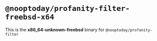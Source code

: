 # `@nooptoday/profanity-filter-freebsd-x64`

This is the **x86_64-unknown-freebsd** binary for `@nooptoday/profanity-filter`
